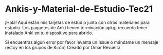 # Ankis-y-Material-de-Estudio-Tec21
¡Hola! Aqui están mis tarjetas de estudio junto con otros materiales para estudio. 
Los paquetes de Anki tienen terminación apkg, recuerda tener instalado Anki en tu dispositivo para abrirlo. 

Si encuentras algun error por favor levanta un Issue o mándame un mensaje (estoy en los grupos de Kirón)
Creado por Omar Revuelta

